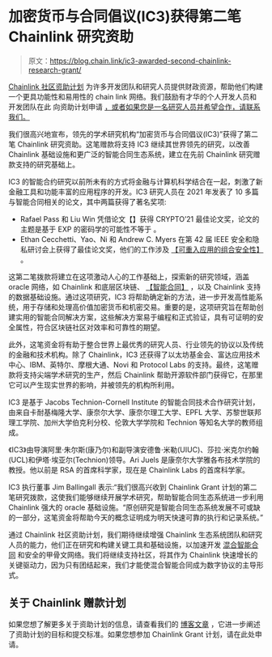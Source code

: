 # 加密货币与合同倡议(IC3)获得第二笔 Chainlink 研究资助

> 原文：<https://blog.chain.link/ic3-awarded-second-chainlink-research-grant/>

[Chainlink 社区资助计划](https://blog.chain.link/introducing-the-chainlink-community-grant-program/) 为许多开发团队和研究人员提供财政资源，帮助他们构建一个更具功能性和易用性的 chain link 网络。我们鼓励有才华的个人开发人员和开发团队在此 向资助计划申请 [，或者如果您是一名研究人员并希望合作，请联系我们。](https://chainlinkgrants.typeform.com/to/efEbsq)

我们很高兴地宣布，领先的学术研究机构“加密货币与合同倡议(IC3)”获得了第二笔 Chainlink 研究资助。这笔赠款将支持 IC3 继续其世界领先的研究，以改善 Chainlink 基础设施和更广泛的智能合同生态系统，建立在先前 Chainlink 研究赠款[](https://blog.chain.link/the-initiative-for-cryptocurrencies-and-contracts-ic3-awarded-a-chainlink-research-grant/)支持的研究基础上。

IC3 的智能合约研究以前所未有的方式将金融与计算机科学结合在一起，刺激了新金融工具和功能丰富的应用程序的开发。IC3 研究人员在 2021 年发表了 10 多篇与智能合同相关的论文，其中两篇获得了著名奖项:

*   Rafael Pass 和 Liu Win 凭借论文【】获得 CRYPTO’21 最佳论文奖，论文的主题是基于 EXP 的密码学的可能性不等于 。
*   Ethan Cecchetti、Yao、Ni 和 Andrew C. Myers 在第 42 届 IEEE 安全和隐私研讨会上获得了最佳论文奖，他们的工作涉及 [【可重入应用的组合安全性】](https://www.cs.cornell.edu/~ethan/papers/serif.pdf) 。

这第二笔拨款将建立在这项激动人心的工作基础上，探索新的研究领域，涵盖 oracle 网络，如 Chainlink 和底层区块链、 [【智能合同】](https://chain.link/education/smart-contracts) ，以及 Chainlink 支持的数据基础设施。通过这项研究，IC3 将帮助确定新的方法，进一步开发高性能系统，用于存储和处理高价值加密货币和机密交易。重要的是，这项研究旨在帮助创建实用的智能合同解决方案，这些解决方案易于编程和正式验证，具有可证明的安全属性，符合区块链社区对效率和可靠性的期望。

此外，这笔资金将有助于整合世界上最优秀的研究人员、行业领先的协议以及传统的金融和技术机构。除了 Chainlink，IC3 还获得了以太坊基金会、富达应用技术中心、IBM、英特尔、摩根大通、Novi 和 Protocol Labs 的支持。最终，这笔赠款将支持尖端学术研究的生产，然后 Chainlink 帮助开源软件部门获得它，在那里它可以产生现实世界的影响，并被领先的机构所利用。

IC3 是基于 Jacobs Technion-Cornell Institute 的智能合同技术合作研究计划，由来自卡耐基梅隆大学、康奈尔大学、康奈尔理工大学、EPFL 大学、苏黎世联邦理工学院、加州大学伯克利分校、伦敦大学学院和 Technion 等知名大学的教师组成。

《IC3》由导演阿里·朱尔斯(康乃尔)和副导演安德鲁·米勒(UIUC)、莎拉·米克尔约翰(UCL)和伊塔·埃亚尔(Technion)领导。Ari Juels 是康奈尔大学雅各布技术学院的教授。他以前是 RSA 的首席科学家，现在是 Chainlink Labs 的首席科学家。

IC3 执行董事 Jim Ballingall 表示:“我们很高兴收到 Chainlink Grant 计划的第二笔研究拨款，这使我们能够继续开展学术研究，帮助智能合同生态系统进一步利用 Chainlink 强大的 oracle 基础设施。“原创研究是智能合同生态系统发展不可或缺的一部分，这笔资金将帮助今天的概念证明成为明天快速可靠的执行和记录系统。”

通过 Chainlink 社区资助计划，我们期待继续增强 Chainlink 生态系统团队和研究人员的能力，他们正在研究和构建关键工具和基础设施，以加速开发 [混合智能合同](https://blog.chain.link/hybrid-smart-contracts-explained/) 和安全的甲骨文网络。我们将继续支持社区，将其作为 Chainlink 快速增长的关键驱动力，因为只有团结起来，我们才能使混合智能合同成为数字协议的主导形式。

## 关于 Chainlink 赠款计划

如果您想了解更多关于资助计划的信息，请查看我们的 [博客文章](https://blog.chain.link/introducing-the-chainlink-community-grant-program/) ，它进一步阐述了资助计划的目标和提交标准。如果您想参加 Chainlink Grant 计划，请在此处申请[](https://chainlinkgrants.typeform.com/to/efEbsq)。